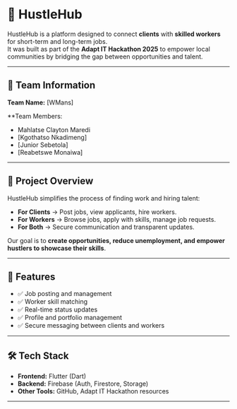 # 🚀 HustleHub  

HustleHub is a platform designed to connect **clients** with **skilled workers** for short-term and long-term jobs.  
It was built as part of the **Adapt IT Hackathon 2025** to empower local communities by bridging the gap between opportunities and talent.  

---

## 👥 Team Information  

**Team Name:** [WMans]  

**Team Members:
- Mahlatse Clayton Maredi  
- [Kgothatso Nkadimeng]  
- [Junior Sebetola]  
- [Reabetswe Monaiwa]  
  
---

## 🎯 Project Overview  

HustleHub simplifies the process of finding work and hiring talent:  
- **For Clients** → Post jobs, view applicants, hire workers.  
- **For Workers** → Browse jobs, apply with skills, manage job requests.  
- **For Both** → Secure communication and transparent updates.  

Our goal is to **create opportunities, reduce unemployment, and empower hustlers to showcase their skills**.  

---

## 🔑 Features  

- ✅ Job posting and management  
- ✅ Worker skill matching  
- ✅ Real-time status updates  
- ✅ Profile and portfolio management  
- ✅ Secure messaging between clients and workers  

---

## 🛠️ Tech Stack  

- **Frontend:** Flutter (Dart)  
- **Backend:** Firebase (Auth, Firestore, Storage)  
- **Other Tools:** GitHub, Adapt IT Hackathon resources  

---
